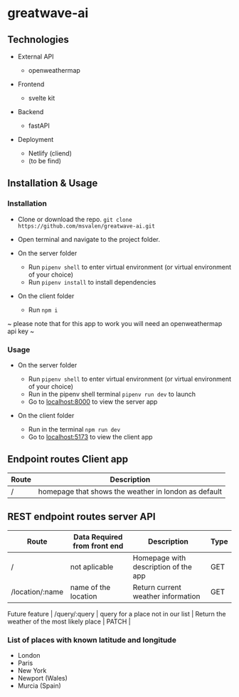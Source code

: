# greatwave-ai

## Technologies

- External API

  - openweathermap

- Frontend

  - svelte kit

- Backend

  - fastAPI

- Deployment
  - Netlify (cliend)
  - (to be find)

## Installation & Usage

### Installation

- Clone or download the repo. `git clone https://github.com/msvalen/greatwave-ai.git`

- Open terminal and navigate to the project folder.
- On the server folder
  - Run `pipenv shell` to enter virtual environment (or virtual environment of your choice)
  - Run `pipenv install` to install dependencies
- On the client folder
  - Run `npm i`

~ please note that for this app to work you will need an openweathermap api key ~

### Usage

- On the server folder

  - Run `pipenv shell` to enter virtual environment (or virtual environment of your choice)
  - Run in the pipenv shell terminal `pipenv run dev` to launch
  - Go to [localhost:8000](http://localhost:8000/) to view the server app

- On the client folder
  - Run in the terminal `npm run dev`
  - Go to [localhost:5173](http://localhost:5173/) to view the client app

## Endpoint routes Client app

| Route | Description                                          |
| ----- | ---------------------------------------------------- |
| /     | homepage that shows the weather in london as default |

## REST endpoint routes server API

| Route           | Data Required from front end | Description                          | Type |
| --------------- | ---------------------------- | ------------------------------------ | ---- |
| /               | not aplicable                | Homepage with description of the app | GET  |
| /location/:name | name of the location         | Return current weather information   | GET  |

Future feature
| /query/:query | query for a place not in our list | Return the weather of the most likely place | PATCH |

### List of places with known latitude and longitude

- London
- Paris
- New York
- Newport (Wales)
- Murcia (Spain)
